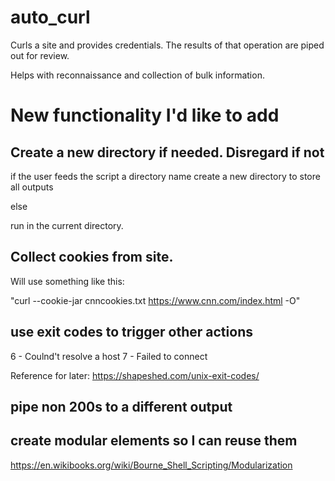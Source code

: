 # auto_curl
Curls a site and provides credentials. The results of that operation are piped out for review.  

Helps with reconnaissance and collection of bulk information. 

# New functionality I'd like to add 

## Create a new directory if needed. Disregard if not 

if the user feeds the script a directory name create a new directory to store all outputs

else 

run in the current directory. 

## Collect cookies from site.

Will use something like this:  

"curl --cookie-jar cnncookies.txt https://www.cnn.com/index.html -O" 

## use exit codes to trigger other actions 

6 - Coulnd't resolve a host 
7 - Failed to connect 

Reference for later: https://shapeshed.com/unix-exit-codes/ 

## pipe non 200s to a different output 


## create modular elements so I can reuse them 

https://en.wikibooks.org/wiki/Bourne_Shell_Scripting/Modularization 
